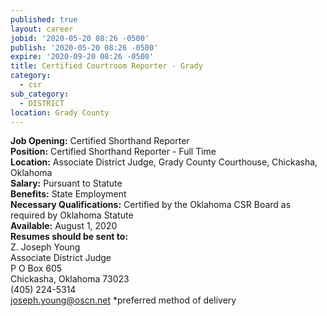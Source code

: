 ```yaml
---
published: true
layout: career
jobid: '2020-05-20 08:26 -0500'
publish: '2020-05-20 08:26 -0500'
expire: '2020-09-20 08:26 -0500'
title: Certified Courtroom Reporter - Grady
category:
  - csr
sub_category:
  - DISTRICT
location: Grady County
---
```

**Job Opening:** Certified Shorthand Reporter  
**Position:** Certified Shorthand Reporter - Full Time  
**Location:**  Associate District Judge, Grady County Courthouse, Chickasha, Oklahoma   
**Salary:** Pursuant to Statute  
**Benefits:** State Employment  
**Necessary Qualifications:** Certified by the Oklahoma CSR Board as required by Oklahoma Statute  
**Available:** August 1, 2020  
**Resumes should be sent to:**   
Z. Joseph Young  
Associate District Judge  
P O Box 605  
Chickasha, Oklahoma 73023  
(405) 224-5314  
[joseph.young@oscn.net](mailto:joseph.young@oscn.net) *preferred method of delivery
